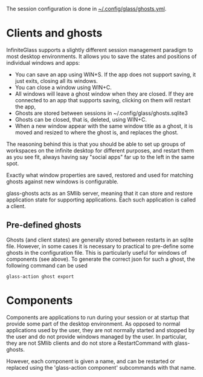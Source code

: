 The session configuration is done in
[~/.config/glass/ghosts.yml](../glass-config-init/glass_config_init/ghosts.yml).


# Clients and ghosts

InfiniteGlass supports a slightly different session management paradigm to most desktop environments. It allows you to save
the states and positions of individual windows and apps:

* You can save an app using WIN+S. If the app does not support saving, it just exits, closing all its windows.
* You can close a window using WIN+C.
* All windows will leave a ghost window when they are closed. If they are connected to an app that supports saving,
  clicking on them will restart the app,
* Ghosts are stored between sessions in ~/.config/glass/ghosts.sqlite3
* Ghosts can be closed, that is, deleted, using WIN+C.
* When a new window appear with the same window title as a ghost, it is moved and resized to where the ghost is,
  and replaces the ghost. 

The reasoning behind this is that you should be able to set up groups of workspaces on the infinite desktop for different
purposes, and restart them as you see fit, always having say "social apps" far up to the left in the same spot.

Exactly what window properties are saved, restored and used for matching ghosts against new windows is
configurable.

glass-ghosts acts as an SMlib server, meaning that it can
store and restore application state for supporting applications. Each
such application is called a client.

## Pre-defined ghosts

Ghosts (and client states) are generally stored between restarts in
an sqlite file. However, in some cases it is necessary to practical to
pre-define some ghosts in the configuration file. This is
particularly useful for windows of components (see above). To generate the correct json for such a ghost, the following command can be used

    glass-action ghost export

# Components

Components are applications to run during your session or at startup
that provide some part of the desktop environment. As opposed to
normal applications used by the user, they are not normally started
and stopped by the user and do not provide windows managed by the
user. In particular, they are not SMlib clients and do not store a
RestartCommand with glass-ghosts.

However, each component is given a name, and can be restarted or
replaced using the 'glass-action component' subcommands with that
name.

